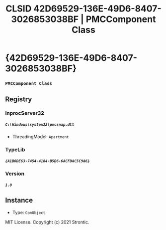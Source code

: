﻿---
title: "CLSID 42D69529-136E-49D6-8407-3026853038BF | PMCComponent Class"
excerpt: What is COM-Object CLSID 42D69529-136E-49D6-8407-3026853038BF?
---

# {42D69529-136E-49D6-8407-3026853038BF}

### `PMCComponent Class`

## Registry


### InprocServer32

##### `C:\Windows\system32\pmcsnap.dll`
* ThreadingModel: `Apartment`

### TypeLib

##### `{A1B0DE63-7454-4184-B5B6-6ACFDAC5C9A6}`

### Version

##### `1.0`

## Instance

* Type: `ComObject`

MIT License. Copyright (c) 2021 Strontic.


